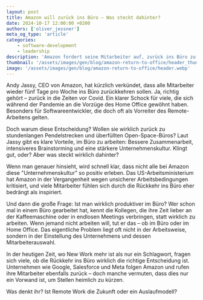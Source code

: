 ```yaml
---
layout: post
title: Amazon will zurück ins Büro – Was steckt dahinter?
date: 2024-10-17 12:00:00 +0200
authors: ['oliver_jessner']
meta_og_type: 'article'
categories:
    - software-development
    - leadership
description: 'Amazon fordert seine Mitarbeiter auf, zurück ins Büro zu kommen – doch warum jetzt? Gerade in einer Zeit, in der Remote Work als neues Arbeitsmodell gefeiert wird. Was steckt wirklich hinter dieser Entscheidung? Ein tieferer Blick auf die Aussagen von CEO Andy Jassy'
thumbnail: '/assets/images/gen/blog/amazon-return-to-office/header_thumbnail.webp'
image: '/assets/images/gen/blog/amazon-return-to-office/header.webp'
---
```


Andy Jassy, CEO von Amazon, hat kürzlich verkündet, dass alle Mitarbeiter wieder fünf Tage pro Woche ins Büro zurückkehren sollen. Ja, richtig gehört – zurück in die Zeiten vor Covid. Ein klarer Schock für viele, die sich während der Pandemie an die Vorzüge des Home Office gewöhnt haben. Besonders für Softwareentwickler, die doch oft als Vorreiter des Remote-Arbeitens gelten.

Doch warum diese Entscheidung? Wollen sie wirklich zurück zu stundenlangen Pendelstrecken und überfüllten Open-Space-Büros? Laut Jassy gibt es klare Vorteile, im Büro zu arbeiten: Bessere Zusammenarbeit, intensiveres Brainstorming und eine stärkere Unternehmenskultur. Klingt gut, oder? Aber was steckt wirklich dahinter?

Wenn man genauer hinsieht, wird schnell klar, dass nicht alle bei Amazon diese "Unternehmenskultur" so positiv erleben. Das US-Arbeitsministerium hat Amazon in der Vergangenheit wegen unsicherer Arbeitsbedingungen kritisiert, und viele Mitarbeiter fühlen sich durch die Rückkehr ins Büro eher bedrängt als inspiriert.

Und dann die große Frage: Ist man wirklich produktiver im Büro? Wer schon mal in einem Büro gearbeitet hat, kennt die Kollegen, die ihre Zeit lieber an der Kaffeemaschine oder in endlosen Meetings verbringen, statt wirklich zu arbeiten. Wenn jemand nicht arbeiten will, tut er das – ob im Büro oder im Home Office. Das eigentliche Problem liegt oft nicht in der Arbeitsweise, sondern in der Einstellung des Unternehmens und dessen Mitarbeiterauswahl.

In der heutigen Zeit, wo New Work mehr ist als nur ein Schlagwort, fragen sich viele, ob die Rückkehr ins Büro wirklich die richtige Entscheidung ist. Unternehmen wie Google, Salesforce und Meta folgen Amazon und rufen ihre Mitarbeiter ebenfalls zurück – doch manche vermuten, dass dies nur ein Vorwand ist, um Stellen heimlich zu kürzen.

Was denkt ihr? Ist Remote Work die Zukunft oder ein Auslaufmodell?
